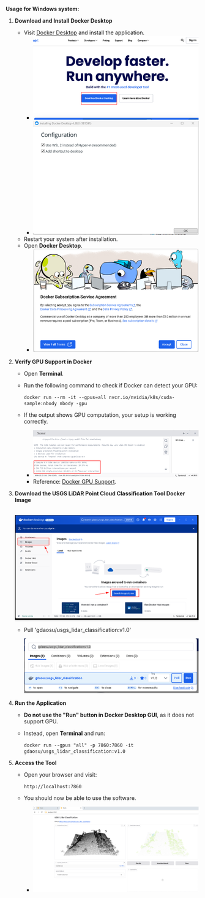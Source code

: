 **Usage for Windows system:**

1. **Download and Install Docker Desktop**

    - Visit [Docker Desktop](https://www.docker.com/) and install the application.
        - ![](readme_figures/download_docker1.png)
        - ![](readme_figures/download_docker2.png)
    - Restart your system after installation.
    - Open **Docker Desktop**.
        - ![](readme_figures/docker_agree.png)

2. **Verify GPU Support in Docker**

    - Open **Terminal**.

    - Run the following command to check if Docker can detect your GPU:

        ```
        docker run --rm -it --gpus=all nvcr.io/nvidia/k8s/cuda-sample:nbody nbody -gpu
        ```

    - If the output shows GPU computation, your setup is working correctly.

        - ![](readme_figures/docker_check_GPU.png)
        - Reference: [Docker GPU Support](https://docs.docker.com/desktop/features/gpu/).

3. **Download the USGS LiDAR Point Cloud Classification Tool Docker Image**

    ​	![](readme_figures/docker_main.png)

    - Pull 'gdaosu/usgs_lidar_classification:v1.0'

        ![](readme_figures/docker_pull_image.png)

4. **Run the Application**

    - **Do not use the "Run" button in Docker Desktop GUI**, as it does not support GPU.

    - Instead, open **Terminal** and run:

        ```
        docker run --gpus "all" -p 7860:7860 -it gdaosu/usgs_lidar_classification:v1.0
        ```

5. **Access the Tool**

    - Open your browser and visit:

        ```
        http://localhost:7860
        ```

    - You should now be able to use the software.

        - ![](readme_figures/tool_GUI.png)

